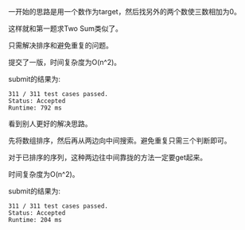 一开始的思路是用一个数作为target，然后找另外的两个数使三数相加为0。

这样就和第一题求Two Sum类似了。

只需解决排序和避免重复的问题。

提交了一版，时间复杂度为O(n^2)。

submit的结果为:
```
311 / 311 test cases passed.
Status: Accepted
Runtime: 792 ms
```

看到别人更好的解决思路。

先将数组排序，然后再从两边向中间搜索。避免重复只需三个判断即可。

对于已排序的序列，这种两边往中间靠拢的方法一定要get起来。

时间复杂度为O(n^2)。

submit的结果为:
```
311 / 311 test cases passed.
Status: Accepted
Runtime: 204 ms
```
